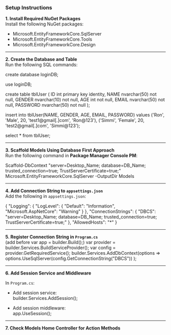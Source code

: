 
### Setup Instructions

**1. Install Required NuGet Packages**  
Install the following NuGet packages:  
- Microsoft.EntityFrameworkCore.SqlServer  
- Microsoft.EntityFrameworkCore.Tools  
- Microsoft.EntityFrameworkCore.Design  

---

**2. Create the Database and Table**  
Run the following SQL commands:  

create database loginDB;

use loginDB;

create table tblUser
(
    ID int primary key identity,
    NAME nvarchar(50) not null,
    GENDER nvarchar(10) not null,
    AGE int not null,
    EMAIL nvarchar(50) not null,
    PASSWORD nvarchar(50) not null
);

insert into tblUser(NAME, GENDER, AGE, EMAIL, PASSWORD)
values
('Ron', 'Male', 20, 'test1@gmail[.]com', 'Ron@123'),
('Simmi', 'Female', 20, 'test2@gmail[.]com', 'Simmi@123');

select * from tblUser;


---

**3. Scaffold Models Using Database First Approach**  
Run the following command in **Package Manager Console PM**:  

Scaffold-DbContext "server=Desktop_Name; database=DB_Name; trusted_connection=true; TrustServerCertificate=true;" Microsoft.EntityFrameworkCore.SqlServer -OutputDir Models

---

**4. Add Connection String to `appsettings.json`**  
Add the following in `appsettings.json`:  

{
  "Logging": {
    "LogLevel": {
      "Default": "Information",
      "Microsoft.AspNetCore": "Warning"
    }
  },
  "ConnectionStrings": {
    "DBCS": "server=Desktop_Name; database=DB_Name; trusted_connection=true; TrustServerCertificate=true;"
  },
  "AllowedHosts": "*"
}


---

**5. Register Connection String in `Program.cs`**  
(add before var app = builder.Build();)
var provider = builder.Services.BuildServiceProvider();
var config = provider.GetRequiredService<IConfiguration>();
builder.Services.AddDbContext<LoginDbContext>(options =>
    options.UseSqlServer(config.GetConnectionString("DBCS"))
);

---

**6. Add Session Service and Middleware**  

In `Program.cs`:  
- Add session service:  
builder.Services.AddSession();

- Add session middleware:  
app.UseSession();


---

**7. Check Models Home Controller for Action Methods**  
